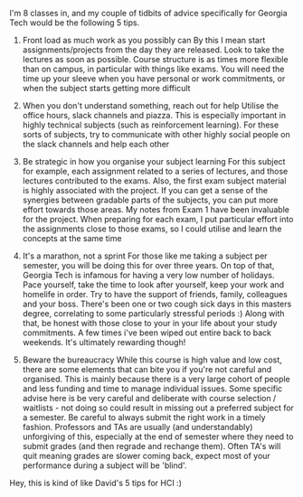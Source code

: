 I'm 8 classes in, and my couple of tidbits of advice specifically for Georgia Tech would be the following 5 tips.

1) Front load as much work as you possibly can
By this I mean start assignments/projects from the day they are released. Look to take the lectures as soon as possible. Course structure is as times more flexible than on campus, in particular with things like exams. You will need the time up your sleeve when you have personal or work commitments, or when the subject starts getting more difficult

2) When you don't understand something, reach out for help
Utilise the office hours, slack channels and piazza. This is especially important in highly technical subjects (such as reinforcement learning). For these sorts of subjects, try to communicate with other highly social people on the slack channels and help each other

3) Be strategic in how you organise your subject learning
For this subject for example, each assignment related to a series of lectures, and those lectures contributed to the exams. Also, the first exam subject material is highly associated with the project. If you can get a sense of the synergies between gradable parts of the subjects, you can put more effort towards those areas. My notes from Exam 1 have been invaluable for the project. When preparing for each exam, I put particular effort into the assignments close to those exams, so I could utilise and learn the concepts at the same time

4) It's a marathon, not a sprint
For those like me taking a subject per semester, you will be doing this for over three years. On top of that, Georgia Tech is infamous for having a very low number of holidays. Pace yourself, take the time to look after yourself, keep your work and homelife in order. Try to have the support of friends, family, colleagues and your boss. There's been one or two cough sick days in this masters degree, correlating to some particularly stressful periods :) Along with that, be honest with those close to your in your life about your study commitments. A few times i've been wiped out entire back to back weekends. It's ultimately rewarding though!

5) Beware the bureaucracy
While this course is high value and low cost, there are some elements that can bite you if you're not careful and organised. This is mainly because there is a very large cohort of people and less funding and time to manage individual issues. Some specific advise here is be very careful and deliberate with course selection / waitlists - not doing so could result in missing out a preferred subject for a semester. Be careful to always submit the right work in a timely fashion. Professors and TAs are usually (and understandably) unforgiving of this, especially at the end of semester where they need to submit grades (and then regrade and rechange them). Often TA's will quit meaning grades are slower coming back, expect most of your performance during a subject will be 'blind'.

Hey, this is kind of like David's 5 tips for HCI :)